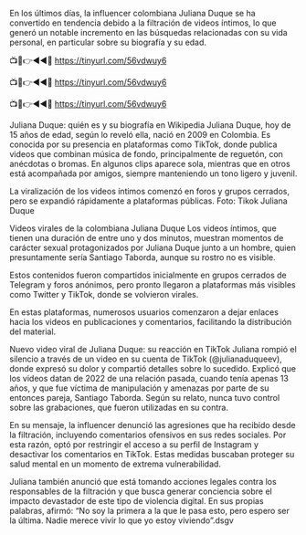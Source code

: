 En los últimos días, la influencer colombiana Juliana Duque se ha convertido en tendencia debido a la filtración de videos íntimos, lo que generó un notable incremento en las búsquedas relacionadas con su vida personal, en particular sobre su biografía y su edad.


📺📱👉◄◄🔴 https://tinyurl.com/56vdwuy6

📺📱👉◄◄🔴 https://tinyurl.com/56vdwuy6

📺📱👉◄◄🔴 https://tinyurl.com/56vdwuy6



Juliana Duque: quién es y su biografía en Wikipedia
Juliana Duque, hoy de 15 años de edad, según lo reveló ella, nació en 2009 en Colombia. Es conocida por su presencia en plataformas como TikTok, donde publica videos que combinan música de fondo, principalmente de reguetón, con anécdotas o bromas. En algunos clips aparece sola, mientras que en otros está acompañada por amigos, siempre manteniendo un tono ligero y juvenil.

La viralización de los videos íntimos comenzó en foros y grupos cerrados, pero se expandió rápidamente a plataformas públicas. Foto: Tikok Juliana Duque

Videos virales de la colombiana Juliana Duque
Los videos íntimos, que tienen una duración de entre uno y dos minutos, muestran momentos de carácter sexual protagonizados por Juliana Duque junto a un hombre, quien presuntamente sería Santiago Taborda, aunque su rostro no es visible.

Estos contenidos fueron compartidos inicialmente en grupos cerrados de Telegram y foros anónimos, pero pronto llegaron a plataformas más visibles como Twitter y TikTok, donde se volvieron virales.


En estas plataformas, numerosos usuarios comenzaron a dejar enlaces hacia los videos en publicaciones y comentarios, facilitando la distribución del material.

Nuevo video viral de Juliana Duque: su reacción en TikTok
Juliana rompió el silencio a través de un video en su cuenta de TikTok (@julianaduqueev), donde expresó su dolor y compartió detalles sobre lo sucedido. Explicó que los videos datan de 2022 de una relación pasada, cuando tenía apenas 13 años, y que fue víctima de manipulación y amenazas por parte de su entonces pareja, Santiago Taborda. Según su relato, nunca tuvo control sobre las grabaciones, que fueron utilizadas en su contra.


En su mensaje, la influencer denunció las agresiones que ha recibido desde la filtración, incluyendo comentarios ofensivos en sus redes sociales. Por esta razón, optó por restringir el acceso a su perfil de Instagram y desactivar los comentarios en TikTok. Estas medidas buscaban proteger su salud mental en un momento de extrema vulnerabilidad.

Juliana también anunció que está tomando acciones legales contra los responsables de la filtración y que busca generar conciencia sobre el impacto devastador de este tipo de violencia digital. En sus propias palabras, afirmó: “No soy la primera a la que le pasa esto, pero espero ser la última. Nadie merece vivir lo que yo estoy viviendo”.dsgv
